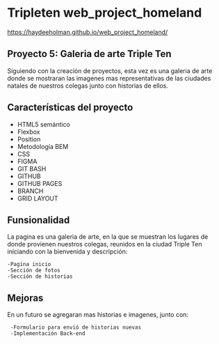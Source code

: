 # Tripleten web_project_homeland

<https://haydeeholman.github.io/web_project_homeland/>

## Proyecto 5: Galeria de arte Triple Ten

Siguiendo con la creación de proyectos, esta vez es una galeria de arte donde se mostraran las imagenes mas representativas de las ciudades natales de nuestros colegas junto con historias de ellos.

## Características del proyecto

- HTML5 semántico
- Flexbox
- Position
- Metodología BEM
- CSS
- FIGMA
- GIT BASH
- GITHUB
- GITHUB PAGES
- BRANCH
- GRID LAYOUT

## Funsionalidad

La pagina es una galeria de arte, en la que se muestran los lugares de donde provienen nuestros colegas, reunidos en la ciudad Triple Ten iniciando con la bienvenida y descripción:

    -Pagina inicio
    -Sección de fotos
    -Sección de historias

## Mejoras

En un futuro se agregaran mas historias e imagenes, junto con:

     -Formulario para envió de historias nuevas
     -Implementación Back-end
